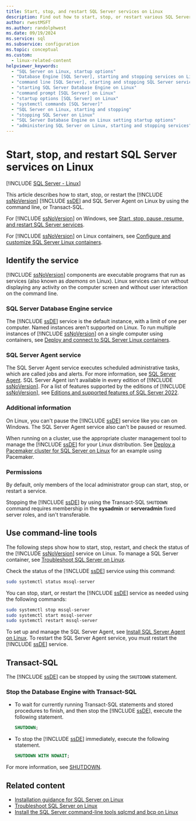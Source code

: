 ```yaml
---
title: Start, stop, and restart SQL Server services on Linux
description: Find out how to start, stop, or restart various SQL Server services on Linux. See how to use Transact-SQL and command-line tools for these actions.
author: rwestMSFT
ms.author: randolphwest
ms.date: 09/19/2024
ms.service: sql
ms.subservice: configuration
ms.topic: conceptual
ms.custom:
  - linux-related-content
helpviewer_keywords:
  - "SQL Server on Linux, startup options"
  - "Database Engine [SQL Server], starting and stopping services on Linux"
  - "command line [SQL Server], starting and stopping SQL Server services on Linux"
  - "starting SQL Server Database Engine on Linux"
  - "command prompt [SQL Server] on Linux"
  - "startup options [SQL Server] on Linux"
  - "systemctl commands [SQL Server]"
  - "SQL Server on Linux, starting and stopping"
  - "stopping SQL Server on Linux"
  - "SQL Server Database Engine on Linux setting startup options"
  - "administering SQL Server on Linux, starting and stopping services"
---
```


# Start, stop, and restart SQL Server services on Linux

[!INCLUDE [SQL Server - Linux](../includes/applies-to-version/sql-linux.md)]

This article describes how to start, stop, or restart the [!INCLUDE [ssNoVersion](../includes/ssnoversion-md.md)] [!INCLUDE [ssDE](../includes/ssde-md.md)] and SQL Server Agent on Linux by using the command line, or Transact-SQL.

For [!INCLUDE [ssNoVersion](../includes/ssnoversion-md.md)] on Windows, see [Start, stop, pause, resume, and restart SQL Server services](../database-engine/configure-windows/start-stop-pause-resume-restart-sql-server-services.md).

For [!INCLUDE [ssNoVersion](../includes/ssnoversion-md.md)] on Linux containers, see [Configure and customize SQL Server Linux containers](sql-server-linux-docker-container-configure.md).

## Identify the service

[!INCLUDE [ssNoVersion](../includes/ssnoversion-md.md)] components are executable programs that run as services (also known as *daemons* on Linux). Linux services can run without displaying any activity on the computer screen and without user interaction on the command line.

### SQL Server Database Engine service

The [!INCLUDE [ssDE](../includes/ssde-md.md)] service is the default instance, with a limit of one per computer. Named instances aren't supported on Linux. To run multiple instances of [!INCLUDE [ssNoVersion](../includes/ssnoversion-md.md)] on a single computer using containers, see [Deploy and connect to SQL Server Linux containers](sql-server-linux-docker-container-deployment.md).

### SQL Server Agent service

The SQL Server Agent service executes scheduled administrative tasks, which are called jobs and alerts. For more information, see [SQL Server Agent](../ssms/agent/sql-server-agent.md). SQL Server Agent isn't available in every edition of [!INCLUDE [ssNoVersion](../includes/ssnoversion-md.md)]. For a list of features supported by the editions of [!INCLUDE [ssNoVersion](../includes/ssnoversion-md.md)], see [Editions and supported features of SQL Server 2022](../sql-server/editions-and-components-of-sql-server-2022.md).

### Additional information

On Linux, you can't pause the [!INCLUDE [ssDE](../includes/ssde-md.md)] service like you can on Windows. The SQL Server Agent service also can't be paused or resumed.

When running on a cluster, use the appropriate cluster management tool to manage the [!INCLUDE [ssDE](../includes/ssde-md.md)] for your Linux distribution. See [Deploy a Pacemaker cluster for SQL Server on Linux](sql-server-linux-deploy-pacemaker-cluster.md) for an example using Pacemaker.

### Permissions

By default, only members of the local administrator group can start, stop, or restart a service.

Stopping the [!INCLUDE [ssDE](../includes/ssde-md.md)] by using the Transact-SQL `SHUTDOWN` command requires membership in the **sysadmin** or **serveradmin** fixed server roles, and isn't transferable.

## <a id="CommandLine"></a> Use command-line tools

The following steps show how to start, stop, restart, and check the status of the [!INCLUDE [ssNoVersion](../includes/ssnoversion-md.md)] service on Linux. To manage a SQL Server container, see [Troubleshoot SQL Server on Linux](sql-server-linux-troubleshooting-guide.md).

Check the status of the [!INCLUDE [ssDE](../includes/ssde-md.md)] service using this command:

   ```bash
   sudo systemctl status mssql-server
   ```

You can stop, start, or restart the [!INCLUDE [ssDE](../includes/ssde-md.md)] service as needed using the following commands:

   ```bash
   sudo systemctl stop mssql-server
   sudo systemctl start mssql-server
   sudo systemctl restart mssql-server
   ```

To set up and manage the SQL Server Agent, see [Install SQL Server Agent on Linux](sql-server-linux-setup-sql-agent.md). To restart the SQL Server Agent service, you must restart the [!INCLUDE [ssDE](../includes/ssde-md.md)] service.

## <a id="TsqlProcedure"></a> Transact-SQL

The [!INCLUDE [ssDE](../includes/ssde-md.md)] can be stopped by using the `SHUTDOWN` statement.

### Stop the Database Engine with Transact-SQL

- To wait for currently running Transact-SQL statements and stored procedures to finish, and then stop the [!INCLUDE [ssDE](../includes/ssde-md.md)], execute the following statement.

    ```sql
    SHUTDOWN;
    ```

- To stop the [!INCLUDE [ssDE](../includes/ssde-md.md)] immediately, execute the following statement.

    ```sql
    SHUTDOWN WITH NOWAIT;
    ```

For more information, see [SHUTDOWN](../t-sql/language-elements/shutdown-transact-sql.md).

## Related content

- [Installation guidance for SQL Server on Linux](sql-server-linux-setup.md)
- [Troubleshoot SQL Server on Linux](sql-server-linux-troubleshooting-guide.md)
- [Install the SQL Server command-line tools sqlcmd and bcp on Linux](sql-server-linux-setup-tools.md)
